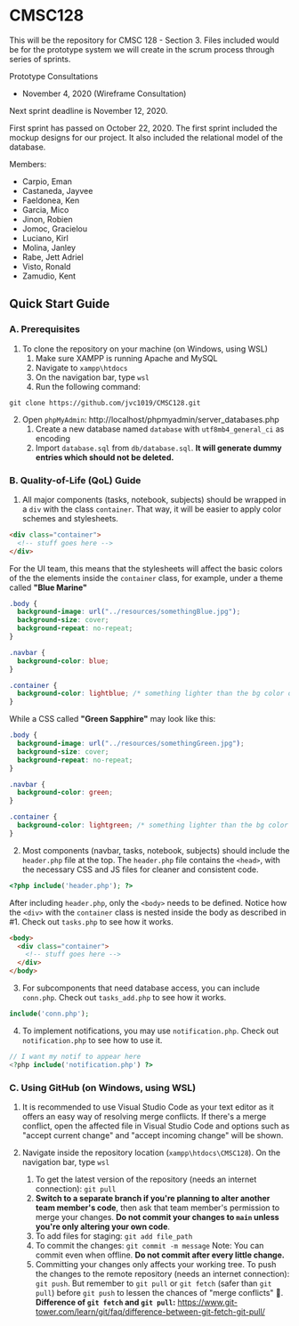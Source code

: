# CMSC128

This will be the repository for CMSC 128 - Section 3.
Files included would be for the prototype system we will
create in the scrum process through series of sprints.

Prototype Consultations
- November 4, 2020 (Wireframe Consultation)

Next sprint deadline is November 12, 2020.

First sprint has passed on October 22, 2020.
The first sprint included the mockup designs for our project.
It also included the relational model of the database.

Members:
- Carpio, Eman
- Castaneda, Jayvee
- Faeldonea, Ken
- Garcia, Mico
- Jinon, Robien
- Jomoc, Gracielou
- Luciano, Kirl
- Molina, Janley
- Rabe, Jett Adriel
- Visto, Ronald
- Zamudio, Kent

## Quick Start Guide

### A. Prerequisites

1. To clone the repository on your machine (on Windows, using WSL)
   1. Make sure XAMPP is running Apache and MySQL
   2. Navigate to `xampp\htdocs`
   3. On the navigation bar, type `wsl`
   4. Run the following command:

```
git clone https://github.com/jvc1019/CMSC128.git
```

2. Open `phpMyAdmin`: http://localhost/phpmyadmin/server_databases.php
   1. Create a new database named `database` with `utf8mb4_general_ci` as encoding
   2. Import `database.sql` from `db/database.sql`. **It will generate dummy entries which should not be deleted.**

### B. Quality-of-Life (QoL) Guide

1. All major components (tasks, notebook, subjects) should be wrapped in a `div` with the class `container`. That way, it will be easier to apply color schemes and stylesheets.

```html
<div class="container">
  <!-- stuff goes here -->
</div>
```

For the UI team, this means that the stylesheets will affect the basic colors of the the elements inside the `container` class, for example, under a theme called **"Blue Marine"**

```css
.body {
  background-image: url("../resources/somethingBlue.jpg");
  background-size: cover;
  background-repeat: no-repeat;
}

.navbar {
  background-color: blue;
}

.container {
  background-color: lightblue; /* something lighter than the bg color of the navbar */
}
```

While a CSS called **"Green Sapphire"** may look like this:

```css
.body {
  background-image: url("../resources/somethingGreen.jpg");
  background-size: cover;
  background-repeat: no-repeat;
}

.navbar {
  background-color: green;
}

.container {
  background-color: lightgreen; /* something lighter than the bg color of the navbar */
}
```

2. Most components (navbar, tasks, notebook, subjects) should include the `header.php` file at the top. The `header.php` file contains the `<head>`, with the necessary CSS and JS files for cleaner and consistent code.

```php
<?php include('header.php'); ?>
```

After including `header.php`, only the `<body>` needs to be defined. Notice how the `<div>` with the `container` class is nested inside the body as described in #1. Check out `tasks.php` to see how it works.

```html
<body>
  <div class="container">
    <!-- stuff goes here -->
  </div>
</body>
```

3. For subcomponents that need database access, you can include `conn.php`. Check out `tasks_add.php` to see how it works.

```php
include('conn.php');
```

4. To implement notifications, you may use `notification.php`. Check out `notification.php` to see how to use it.

```php
// I want my notif to appear here
<?php include('notification.php') ?>
```

### C. Using GitHub (on Windows, using WSL)

1.  It is recommended to use Visual Studio Code as your text editor as it offers an easy way of resolving merge conflicts. If there's a merge conflict, open the affected file in Visual Studio Code and options such as "accept current change" and "accept incoming change" will be shown.

2.  Navigate inside the repository location (`xampp\htdocs\CMSC128`). On the navigation bar, type `wsl`
    1. To get the latest version of the repository (needs an internet connection): `git pull`
    2. **Switch to a separate branch if you're planning to alter another team member's code**, then ask that team member's permission to merge your changes. **Do not commit your changes to `main` unless you're only altering your own code**.
    3. To add files for staging: `git add file_path`
    4. To commit the changes: `git commit -m message` Note: You can commit even when offline. **Do not commit after every little change.**
    5. Committing your changes only affects your working tree. To push the changes to the remote repository (needs an internet connection): `git push`. But remember to `git pull` or `git fetch` (safer than `git pull`) before `git push` to lessen the chances of "merge conflicts" 🙈. **Difference of `git fetch` and `git pull`:** https://www.git-tower.com/learn/git/faq/difference-between-git-fetch-git-pull/

